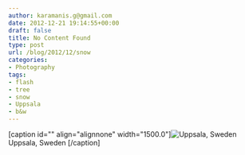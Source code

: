```yaml
---
author: karamanis.g@gmail.com
date: 2012-12-21 19:14:55+00:00
draft: false
title: No Content Found
type: post
url: /blog/2012/12/snow
categories:
- Photography
tags:
- flash
- tree
- snow
- Uppsala
- b&w
---
```


[caption id="" align="alignnone" width="1500.0"]![ Uppsala, Sweden ](/images/2012-12-21-201212snow/20121221-R0012609.jpg)
 Uppsala, Sweden [/caption]
